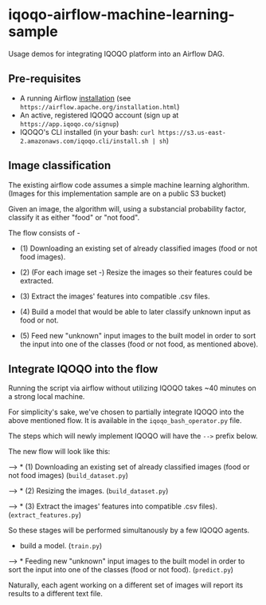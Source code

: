 # iqoqo-airflow-machine-learning-sample

Usage demos for integrating IQOQO platform into an Airflow DAG.

## Pre-requisites

- A running Airflow [installation](https://airflow.apache.org/installation.html) (see `https://airflow.apache.org/installation.html`)
- An active, registered IQOQO account (sign up at `https://app.iqoqo.co/signup`)
- IQOQO's CLI installed (in your bash: `curl https://s3.us-east-2.amazonaws.com/iqoqo.cli/install.sh | sh`)

## Image classification 

The existing airflow code assumes a simple machine learning alghorithm.
(Images for this implementation sample are on a public S3 bucket)

Given an image, the algorithm will, using a substancial probability factor, classify it as either "food" or "not food".

The flow consists of -

* (1) Downloading an existing set of already classified images (food or not food images).

* (2) (For each image set -) Resize the images so their features could be extracted.

* (3) Extract the images' features into compatible .csv files. 

* (4) Build a model that would be able to later classify unknown input as food or not.

* (5) Feed new "unknown" input images to the built model in order to sort the input into one of the classes (food or not food, as mentioned above).

## Integrate IQOQO into the flow

Running the script via airflow without utilizing IQOQO takes ~40 minutes on a strong local machine.

For simplicity's sake, we've chosen to partially integrate IQOQO into the above mentioned flow.
It is available in the `iqoqo_bash_operator.py` file.

The steps which will newly implement IQOQO will have the `-->` prefix below.

The new flow will look like this:

--> * (1) Downloading an existing set of already classified images (food or not food images) (`build_dataset.py`)

--> * (2) Resizing the images. (`build_dataset.py`)

--> * (3) Extract the images' features into compatible .csv files). (`extract_features.py`)

So these stages will be performed simultanously by a few IQOQO agents.

* build a model. (`train.py`)

--> * Feeding new "unknown" input images to the built model in order to sort the input into one of the classes (food or not food). (`predict.py`)

Naturally, each agent working on a different set of images will report its results to a different text file.
